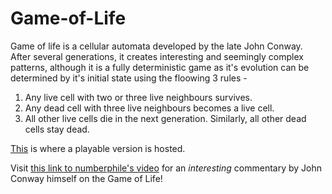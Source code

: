 # Game-of-Life
Game of life is a cellular automata developed by the late John Conway. After several generations, it creates interesting and seemingly complex patterns, although it is a fully deterministic game as it's evolution can be determined by it's initial state using the floowing 3 rules -
  
  1. Any live cell with two or three live neighbours survives.
  2. Any dead cell with three live neighbours becomes a live cell.
  3. All other live cells die in the next generation. Similarly, all other dead cells stay dead.

[This](https://rossnhi.github.io/Game-of-Life/) is where a playable version is hosted.

Visit [this link to numberphile's video](https://youtu.be/R9Plq-D1gEk) for an *interesting* commentary by John Conway himself on the Game of Life!
